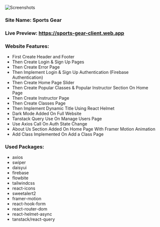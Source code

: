 ![Screenshots](https://i.ibb.co/BKfVTmQ/sportsgear.png)

### Site Name: Sports Gear
### Live Preview: https://sports-gear-client.web.app 
### Website Features:
* First Create Header and Footer
* Then Create Login & Sign Up Pages
* Then Create Error Page
* Then Implement Login & Sign Up Authentication (Firebase Authentication)
* Then Create Home Page Slider
* Then Create Popular Classes & Popular Instructor Section On Home Page
* Then Create Instructor Page
* Then Create Classes Page
* Then Implement Dynamic Title Using React Helmet
* Dark Mode Added On Full Website
* Tanstack Query Use On Manage Users Page
* Use Axios Call On Auth State Change
* About Us Section Added On Home Page With Framer Motion Animation
* Add Class Implemented On Add a Class Page

### Used Packages:
* axios
* swiper
* daisyui
* firebase
* flowbite
* tailwindcss
* react-icons
* sweetalert2
* framer-motion
* react-hook-form
* react-router-dom
* react-helmet-async
* tanstack/react-query

